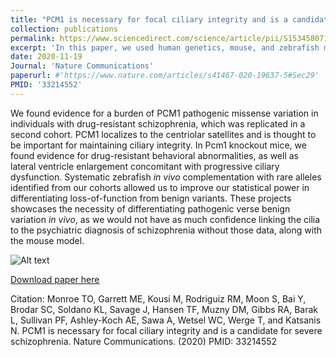 ```yaml
---
title: "PCM1 is necessary for focal ciliary integrity and is a candidate for severe schizophrenia"
collection: publications
permalink: https://www.sciencedirect.com/science/article/pii/S1534580719300450
excerpt: 'In this paper, we used human genetics, mouse, and zebrafish modeling to identify pathogenic variants in PCM1 that disrupt ciliary integrity and associate with treatment-resistant psychosis'
date: 2020-11-19
Journal: 'Nature Communications'
paperurl: #'https://www.nature.com/articles/s41467-020-19637-5#Sec29'
PMID: '33214552'
---
```

We found evidence for a burden of PCM1 pathogenic missense variation in individuals with drug-resistant schizophrenia, which was replicated in a second cohort. PCM1 localizes to the centriolar satellites and is thought to be important for maintaining ciliary integrity. In Pcm1 knockout mice, we found evidence for drug-resistant behavioral abnormalities, as well as lateral ventricle enlargement concomitant with progressive ciliary dysfunction. Systematic zebrafish <i>in vivo</i> complementation with rare alleles identified from our cohorts allowed us to improve our statistical power in differentiating loss-of-function from benign variants. These projects showcases the necessity of differentiating pathogenic verse benign variation <i>in vivo</i>, as we would not have as much confidence linking the cilia to the psychiatric diagnosis of schizophrenia without those data, along with the mouse model.
<br>


![Alt text](https://i.imgur.com/I47yzfg.png)


[Download paper here](https://www.nature.com/articles/s41467-020-19637-5#Sec29)

Citation: Monroe TO, Garrett ME, Kousi M, Rodriguiz RM, Moon S, Bai Y, Brodar SC, Soldano KL, Savage J, Hansen TF, Muzny DM, Gibbs RA, Barak L, Sullivan PF, Ashley-Koch AE, Sawa A, Wetsel WC, Werge T, and Katsanis N. PCM1 is necessary for focal ciliary integrity and is a candidate for severe schizophrenia. Nature Communications. (2020) PMID: 33214552
